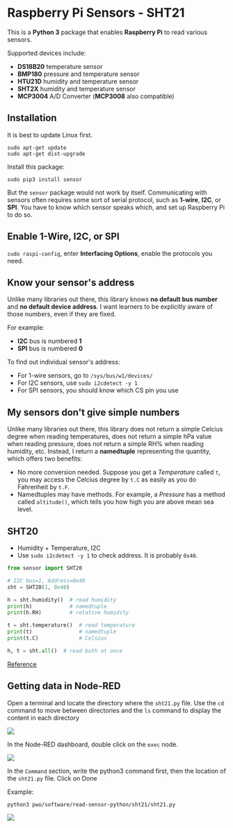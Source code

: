 # Raspberry Pi Sensors - SHT21

This is a **Python 3** package that enables **Raspberry Pi** to read various
sensors.

Supported devices include:
- **DS18B20** temperature sensor
- **BMP180** pressure and temperature sensor
- **HTU21D** humidity and temperature sensor
- **SHT2X** humidity and temperature sensor
- **MCP3004** A/D Converter (**MCP3008** also compatible)

## Installation

It is best to update Linux first.

`sudo apt-get update`  
`sudo apt-get dist-upgrade`

Install this package:

`sudo pip3 install sensor`

But the `sensor` package would not work by itself. Communicating with sensors
often requires some sort of serial protocol, such as **1-wire**, **I2C**, or
**SPI**. You have to know which sensor speaks which, and set up Raspberry Pi to
do so.

## Enable 1-Wire, I2C, or SPI

`sudo raspi-config`, enter **Interfacing Options**, enable the protocols you
need.

## Know your sensor's address

Unlike many libraries out there, this library knows **no default bus number**
and **no default device address**. I want learners to be explicitly aware of
those numbers, even if they are fixed.

For example:
- **I2C** bus is numbered **1**
- **SPI** bus is numbered **0**

To find out individual sensor's address:
- For 1-wire sensors, go to `/sys/bus/w1/devices/`
- For I2C sensors, use `sudo i2cdetect -y 1`
- For SPI sensors, you should know which CS pin you use

## My sensors don't give simple numbers

Unlike many libraries out there, this library does not return a simple Celcius
degree when reading temperatures, does not return a simple hPa value when
reading pressure, does not return a simple RH% when reading humidity, etc.
Instead, I return a **namedtuple** representing the quantity, which offers two
benefits:

- No more conversion needed. Suppose you get a *Temperature* called `t`, you may
  access the Celcius degree by `t.C` as easily as you do Fahrenheit by `t.F`.
- Namedtuples may have methods. For example, a *Pressure* has a method called
  `altitude()`, which tells you how high you are above mean sea level.


## SHT20

- Humidity + Temperature, I2C
- Use `sudo i2cdetect -y 1` to check address. It is probably `0x40`.

```python
from sensor import SHT20

# I2C bus=1, Address=0x40
sht = SHT20(1, 0x40)

h = sht.humidity()  # read humidity
print(h)            # namedtuple
print(h.RH)         # relative humidity

t = sht.temperature()  # read temperature
print(t)               # namedtuple
print(t.C)             # Celsius

h, t = sht.all()  # read both at once
```

[Reference](https://github.com/nickoala/sensor)

## Getting data in Node-RED

Open a terminal and locate the directory where the `sht21.py` file.
Use the `cd` command to move between directories and the `ls` command to display the content in each directory


![](./locate_sht21.png)

In the Node-RED dashboard, double click on the `exec` node.

![](./node_exec.png)

In the `Command` section, write the python3 command first, then the location of the `sht21.py` file. Click on Done

Example:

```
python3 pwo/software/read-sensor-python/sht21/sht21.py
```

![](./command.png)

